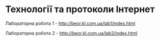 # Технології та протоколи Інтернет

Лабораторна робота 1 - http://beor.kl.com.ua/lab1/index.html

Лабораторна робота 2 - http://beor.kl.com.ua/lab2/index.html
